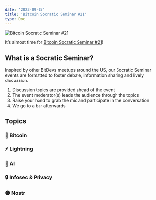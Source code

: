 ```yaml
---
date: '2023-09-05'
title: 'Bitcoin Socratic Seminar #21'
type: Doc
---
```


![Bitcoin Socratic Seminar #21](/bitcoin-socratic-seminar-21.jpg)

It’s almost time for <a href="https://www.meetup.com/atlantabitdevs/events/295676818/">Bitcoin Socratic Seminar #21</a>!

## What is a Socratic Seminar?

Inspired by other BitDevs meetups around the US, our Socratic Seminar events
are formatted to foster debate, information sharing and lively discussion.

1. Discussion topics are provided ahead of the event
2. The event moderator(s) leads the audience through the topics
3. Raise your hand to grab the mic and participate in the conversation
4. We go to a bar afterwards

## Topics

### 🧡 Bitcoin

### ⚡️ Lightning

### 🧠 AI

### 🔒 Infosec & Privacy

### 🟣 Nostr
